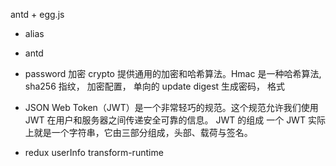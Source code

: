 antd + egg.js 


- alias
- antd
- password 加密
  crypto 提供通用的加密和哈希算法。Hmac 是一种哈希算法, 
  sha256 指纹， 加密配置， 单向的
  update digest 生成密码， 格式

- JSON Web Token（JWT）是一个非常轻巧的规范。这个规范允许我们使用 JWT 在用户和服务器之间传递安全可靠的信息。
  JWT 的组成
  一个 JWT 实际上就是一个字符串，它由三部分组成，头部、载荷与签名。

- redux  userInfo
  transform-runtime
    